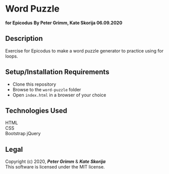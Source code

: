 # Word Puzzle
**for Epicodus**
**By Peter Grimm, Kate Skorija 06.09.2020**

## Description

Exercise for Epicodus to make a word puzzle generator to practice using for loops.

## Setup/Installation Requirements

* Clone this repository 
* Browse to the `word-puzzle` folder
* Open `index.html` in a browser of your choice

## Technologies Used

HTML  
CSS  
Bootstrap
jQuery

## Legal

Copyright (c) 2020, **_Peter Grimm_** & **_Kate Skorija_**    
This software is licensed under the MIT license.
